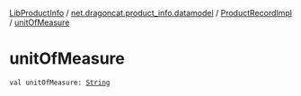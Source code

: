 [LibProductInfo](../../index.md) / [net.dragoncat.product_info.datamodel](../index.md) / [ProductRecordImpl](index.md) / [unitOfMeasure](./unit-of-measure.md)

# unitOfMeasure

`val unitOfMeasure: `[`String`](https://kotlinlang.org/api/latest/jvm/stdlib/kotlin/-string/index.html)
